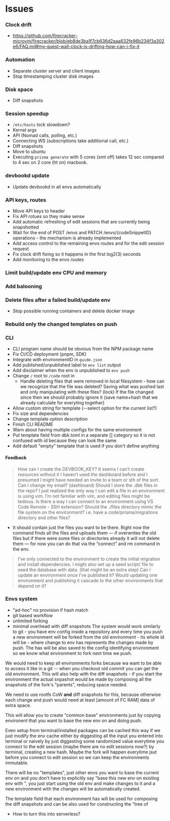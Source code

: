 # Issues
### Clock drift
- https://github.com/firecracker-microvm/firecracker/blob/eb8de3ba1f7cb636d2aaa632fe96b234f3a302e6/FAQ.md#my-guest-wall-clock-is-drifting-how-can-i-fix-it

### Automation
- Separate cluster server and client images
- Stop timestamping cluster disk images

### Disk space
- Diff snapshots

### Session speedup
- `/etc/hosts` lock slowdown?
- Kernel args
- API (Nomad calls, polling, etc.)
- Connecting WS (subscriptions take additional call, etc.)
- Diff snapshots
- Move to ubuntu
- Executing `prisma generate` with 5 cores (smt off) takes 12 sec compared to 4 sec on 2 core (ht on) macbook.

### devbookd update
- Update devbookd in all envs automatically

### API keys, routes
- Move API keys to header
- Fix API rotues so they make sense
- Add automatic refreshing of edit sessions that are currently being snapshotted
- Wait for the end of POST /envs and PATCH /envs/{codeSnippetID} operations - the mechanism is already implemented
- Add access control to the remaining envs routes and for the edit session request
- Fix clock drift fixing so it happens in the first log2(3) seconds
- Add monitoring to the envs routes

### Limit build/update env CPU and memory

### Add balooning

### Delete files after a failed build/update env
- Stop possible running containers and delete docker image

### Rebuild only the changed templates on push

### CLI
- CLI program name should be obvious from the NPM package name
- Fix CI/CD deployment (pnpm, SDK)
- Integrate with environmentID in `guide.json`
- Add published/unpublished label to `env list` output
- Add disclaimer when the env is unpublished to `env push`
- Change `/` root to `/code` root in 
  - Handle deleting files that were removed in local filesystem - how can we recognize that the file was deleted? Saving what was pushed last and only manipulating with these files? (lock) If the file changed since then we should probably ignore it (save name+hash that we already calculate for everyting together)
- Allow custom string for template (--select option for the current list?)
- Fix size and dependencies
- Change template option description
- Finish CLI README
- Warn about having multiple configs for the same environment
- Put template field from dbk.toml in a separate [] category so it is not confused with id because they can look the same
- Add default "empty" template that is used if you don't define anything
#### Feedback
> How can I create the DEVBOOK_KEY? It seems I can’t create resources without it
> I haven’t used the dashboard before and I presumed I might have needed an invite to a team or sth of the sort.
> Can I change my email? (dashboard)
> Should I store the .dbk files in the repo?
> I just realized the only way I can edit a file in an environment is using vim. I’m not familiar with vim, and editing files might be tedious. Is there a way I can connect to an environment using VS Code Remote - SSH extension?
> Should the ./files directory mimic the file system on the environment? i.e. have a code/prisma/migrations directory and other files?
- It should contain just the files you want to be there. Right now the command finds all the files and uploads them — if overwrites the old files but if there were some files or directories already it will not delete them — for now you can do that via the “connect” and rm command in the env.
> I’ve only connected to the environment to create the initial migration and install dependencies. I might also set up a seed script/ file to seed the database with data. (that might be an extra step)
> Can I update an environment once I’ve published it?
> Would updating one environment and publishing it cascade to the other environments that depend on it?


### Envs system
- "ad-hoc" no provision if hash match
- git based workflow
- unlimited forking
- minimal overhead with diff snapshots
The system would work similarly to git - you have env config inside a repository and every time you push a new environment will be forked from the old environment - its whole id will be <envID>-<changeToEnvHash> where change to env has represents the changes made by push. The has will be also saved to the config identifying environment so we know what environment to fork next time we push.

We would need to keep all environments forks because wa want to be able to access it like in a git -- when you checkout old commit you can get the old environment. This will also help with the diff snapshots - if you start the environment the actual snpashot would be made by composing all the snapshots of the fork's "parents", reducing space needed.

We need to use rootfs CoW **and** diff snapshots for this, because otherwise each change and push would need at least [amount of FC RAM] data of extra space.

This will allow you to create "common base" environments just by copying environent that you want to base the new env on and doing push.

Even setup from terminal/installed packages can be cached this way if we just modify the env cache either by diggesting all the input you entered into terminal or naively by just diggesting some randomized value everytime you connect to the edit session (maybe there are no edit sessions now?) by terminal, creating a new hash. Maybe the fork will happen everytime jsut before you connect to edit session so we can keep the environments immutable.

There will be no "templates", just other envs you want to base the current env on and you don't have to explicitly say "base this new env on existing env with <envID>", you just start using the old env and make changes to it and a new environment with the changes will be automatically created.

The template field that each environment has will be used for composing the diff snapshots and can be also used for constructing the "tree of 

- How to turn this into serverless?
